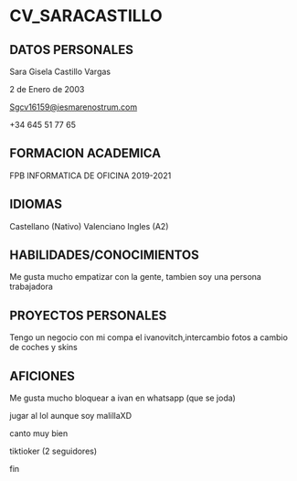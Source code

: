 # CV_SARACASTILLO
## DATOS PERSONALES

Sara Gisela Castillo Vargas

2 de Enero de 2003

Sgcv16159@iesmarenostrum.com

+34 645 51 77 65
## FORMACION ACADEMICA
FPB INFORMATICA DE OFICINA 2019-2021
## IDIOMAS
Castellano (Nativo)
Valenciano 
Ingles (A2)
## HABILIDADES/CONOCIMIENTOS
Me gusta mucho empatizar con la gente, tambien soy una persona trabajadora 
## PROYECTOS PERSONALES
Tengo un negocio con mi compa el ivanovitch,intercambio fotos a cambio de coches y skins
## AFICIONES
Me gusta mucho bloquear a ivan en whatsapp (que se joda)

jugar al lol aunque soy malillaXD

canto muy bien 

tiktioker (2 seguidores)

fin



